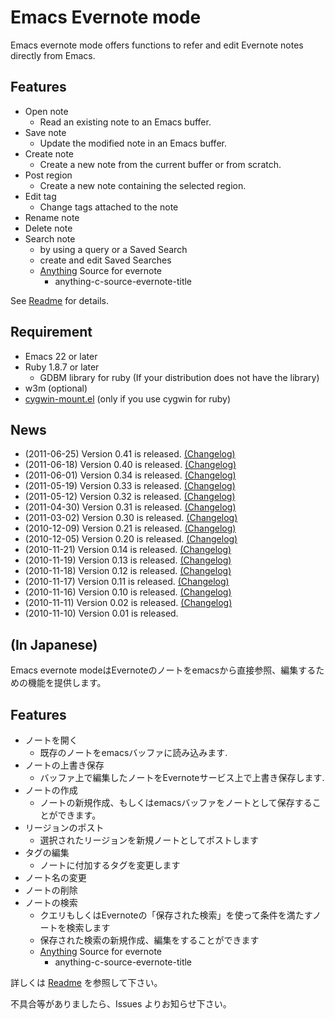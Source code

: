 # Emacs Evernote mode #

Emacs evernote mode offers functions to refer and edit Evernote notes directly from Emacs.

## Features ##

  * Open note
    * Read an existing note to an Emacs buffer.
  * Save note
    * Update the modified note in an Emacs buffer.
  * Create note
    * Create a new note from the current buffer or from scratch.
  * Post region
    * Create a new note containing the selected region.
  * Edit tag
    * Change tags attached to the note
  * Rename note
  * Delete note
  * Search note
    * by using a query or a Saved Search
    * create and edit Saved Searches
    * <a href='http://www.emacswiki.org/emacs/Anything'>Anything</a> Source for evernote
      * anything-c-source-evernote-title

See <a href='http://emacs-evernote-mode.googlecode.com/svn/branches/0_41/doc/readme_en.html'>Readme</a> for details.

## Requirement ##

  * Emacs 22 or later
  * Ruby 1.8.7 or later
    * GDBM library for ruby (If your distribution does not have the library)
  * w3m (optional)
  * <a href='http://www.emacswiki.org/cgi-bin/wiki/cygwin-mount.el'>cygwin-mount.el</a> (only if you use cygwin for ruby)

## News ##

  * (2011-06-25) Version 0.41 is released. [(Changelog)](Changelog0_41.md)
  * (2011-06-18) Version 0.40 is released. [(Changelog)](Changelog0_40.md)
  * (2011-06-01) Version 0.34 is released. [(Changelog)](Changelog0_34.md)
  * (2011-05-19) Version 0.33 is released. [(Changelog)](Changelog0_33.md)
  * (2011-05-12) Version 0.32 is released. [(Changelog)](Changelog0_32.md)
  * (2011-04-30) Version 0.31 is released. [(Changelog)](Changelog0_31.md)
  * (2011-03-02) Version 0.30 is released. [(Changelog)](Changelog0_30.md)
  * (2010-12-09) Version 0.21 is released. [(Changelog)](Changelog0_21.md)
  * (2010-12-05) Version 0.20 is released. [(Changelog)](Changelog0_20.md)
  * (2010-11-21) Version 0.14 is released. [(Changelog)](Changelog0_14.md)
  * (2010-11-19) Version 0.13 is released. [(Changelog)](Changelog0_13.md)
  * (2010-11-18) Version 0.12 is released. [(Changelog)](Changelog0_12.md)
  * (2010-11-17) Version 0.11 is released. [(Changelog)](Changelog0_11.md)
  * (2010-11-16) Version 0.10 is released. [(Changelog)](Changelog0_10.md)
  * (2010-11-11) Version 0.02 is released. [(Changelog)](Changelog0_02.md)
  * (2010-11-10) Version 0.01 is released.

## (In Japanese) ##

Emacs evernote modeはEvernoteのノートをemacsから直接参照、編集するための機能を提供します。

## Features ##

  * ノートを開く
    * 既存のノートをemacsバッファに読み込みます.
  * ノートの上書き保存
    * バッファ上で編集したノートをEvernoteサービス上で上書き保存します.
  * ノートの作成
    * ノートの新規作成、もしくはemacsバッファをノートとして保存することができます。
  * リージョンのポスト
    * 選択されたリージョンを新規ノートとしてポストします
  * タグの編集
    * ノートに付加するタグを変更します
  * ノート名の変更
  * ノートの削除
  * ノートの検索
    * クエリもしくはEvernoteの「保存された検索」を使って条件を満たすノートを検索します
    * 保存された検索の新規作成、編集をすることができます
    * <a href='http://www.emacswiki.org/emacs/Anything'>Anything</a> Source for evernote
      * anything-c-source-evernote-title

詳しくは <a href='http://emacs-evernote-mode.googlecode.com/svn/branches/0_41/doc/readme_ja.html'>Readme</a> を参照して下さい。

不具合等がありましたら、Issues よりお知らせ下さい。